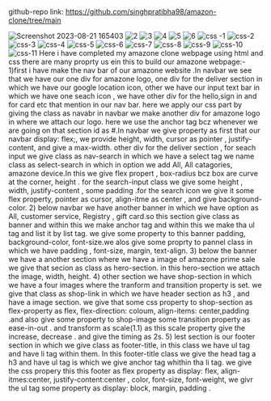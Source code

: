 github-repo link: https://github.com/singhpratibha98/amazon-clone/tree/main

![Screenshot 2023-08-21 165403](https://github.com/singhpratibha98/amazon-clone/assets/129493126/738e3473-98cb-4cd4-94b3-dd6e351d6f22)
![2](https://github.com/singhpratibha98/amazon-clone/assets/129493126/d2d6a82b-333b-453b-91ee-971b82c921ff)
![3](https://github.com/singhpratibha98/amazon-clone/assets/129493126/6a3352b7-db2e-4206-8b74-5699abc1b49d)
![4](https://github.com/singhpratibha98/amazon-clone/assets/129493126/2daa94e0-29c4-43c4-aee2-6432c6ff4d85)
![5](https://github.com/singhpratibha98/amazon-clone/assets/129493126/086a37f8-6d63-472a-b454-287682d82c62)
![6](https://github.com/singhpratibha98/amazon-clone/assets/129493126/538d2676-7a2e-4ab5-adc7-ff52130c1407)
![css -1](https://github.com/singhpratibha98/amazon-clone/assets/129493126/8b1193e0-72c6-41c5-a7a9-426fd8d8e739)
![css-2](https://github.com/singhpratibha98/amazon-clone/assets/129493126/8f3e3c87-371b-44d0-9c82-13cdc3360f51)
![css-3](https://github.com/singhpratibha98/amazon-clone/assets/129493126/24b7b6a2-9d28-476e-8fc5-df4646b67fa0)
![css-4](https://github.com/singhpratibha98/amazon-clone/assets/129493126/3ef30ff6-6994-4cdd-a4c7-322aac7760d0)
![css-5](https://github.com/singhpratibha98/amazon-clone/assets/129493126/760c05ca-0294-4117-88d1-6b112cf7b4d4)
![css-6](https://github.com/singhpratibha98/amazon-clone/assets/129493126/4ee26a56-6e4d-40f6-920b-b71f1047e5cc)
![css-7](https://github.com/singhpratibha98/amazon-clone/assets/129493126/12373719-9cc8-4a97-a797-d9d76adec220)
![css-8](https://github.com/singhpratibha98/amazon-clone/assets/129493126/c74c8483-1963-4c08-be5d-cf5b5831ca80)
![css-9](https://github.com/singhpratibha98/amazon-clone/assets/129493126/33fea4c8-beb1-4af5-afa2-64d2282806f7)
![css-10](https://github.com/singhpratibha98/amazon-clone/assets/129493126/076d42ee-811d-4b09-91fa-b9f2e46841cc)
![css-11](https://github.com/singhpratibha98/amazon-clone/assets/129493126/caaec8d3-3a04-433f-a111-0d3b23b50ce4)
Here i have completed my amazone clone webpage using html and css there are many proprty us ein this to build our amazone webpage:-
1)first i have make the nav bar of our amazone website .In navbar we see that we have our one div for  amazone logo, one div for the deliver section in which we have our google location icon, other we have our input text bar in which we have one seach icon , we have other div for the hello,sign in and for card etc that mention in our nav bar. 
here we apply our css part by giving the class as navabr in navbar we make another div for amazone logo in where we attach our logo. here we use the anchor tag bcz whenever we are going on that section id as #.In navbar we give property as first that our navbar display: flex;, we provide height, width, cursor as pointer , justify-content, and give a max-width.
other div for the deliver section , for seach input we give class as nav-search in which we have a select tag we name class as select-search in which in option we add All, All catagories, amazone device.In this we give flex propert , box-radius bcz box are curve at the corner, height . for the search-input class we give some height , width, justify-content , some padding .for the search icon we give it some flex property, pointer as cursor, align-itme as center , and give background-color.
2) below navbar we have another banner in which we have option as All, customer service, Registry , gift card.so this section give class as banner and within this we make anchor tag and within this we make tha ul tag and list it by list tag. we give some property to this banner padding, background-color, font-size.we alos give some proprty to pannel class in which we have padding , font-size, margin, text-align.
3) below the banner we have a another section where we have a image of amazone prime sale we give that secion as class as hero-section.
in this hero-section we attach the image, width, height.
4) other section we have shop-section in which we have a four images where the tranform and transition property is set. we give that class as shop-link in which we have header section as h3 , and  have a image section. we give that some css property to shop-section as flex-property as flex, flex-direction: coloum, align-items: center,padding .and also give some property to shop-image some transition property as ease-in-out . and transform as scale(1.1) as this scale property give the increase, decrease . and give the  timing as 2s.
5) lest section is our footer section in which we give class as footer-title, in this class we have ul tag and have li tag within them.
In this footer-title class we give the head tag a h3 and have ul tag is which we give anchor tag whithin tha li tag. we give the css propery this this footer as flex property as display: flex, align-itmes:center, justify-content:center , color, font-size, font-weight, we givr the ul tag some property as display: block, margin, padding . 


